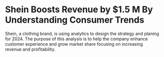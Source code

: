 # Shein Boosts Revenue by $1.5 M By Understanding Consumer Trends
Shein, a clothing brand, is using analytics to design the strategy and planing for 2024.  The purpose of this analysis is to help the company enhance customer experience and grow market share focusing on increasing revenue and profitability.
